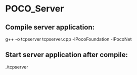 # POCO_Server

## Compile server application:

g++ -o tcpserver tcpserver.cpp -lPocoFoundation -lPocoNet

## Start server application after compile:

./tcpserver
